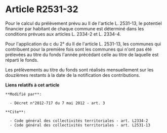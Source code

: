 # Article R2531-32

Pour le calcul du prélèvement prévu au II de l'article L. 2531-13, le potentiel financier par habitant de chaque commune est
déterminé dans les conditions prévues aux articles L. 2334-2 et L. 2334-4.

Pour l'application du c du 2° du II de l'article L. 2531-13, les communes qui contribuent pour la première fois sont les
communes qui n'ont pas été prélevées au titre du fonds l'année précédant celle au titre de laquelle est réparti le fonds. 

Les prélèvements au titre du fonds sont réalisés mensuellement sur les douzièmes restants à la date de la notification des
contributions.

**Liens relatifs à cet article**

	**Modifié par**:

	  - Décret n°2012-717 du 7 mai 2012 - art. 3

	**Cite**:

	  - Code général des collectivités territoriales - art. L2334-2
	  - Code général des collectivités territoriales - art. L2531-13
